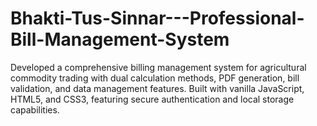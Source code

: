 # Bhakti-Tus-Sinnar---Professional-Bill-Management-System
Developed a comprehensive billing management system for agricultural commodity trading with dual calculation methods, PDF generation, bill validation, and data management features. Built with vanilla JavaScript, HTML5, and CSS3, featuring secure authentication and local storage capabilities.
